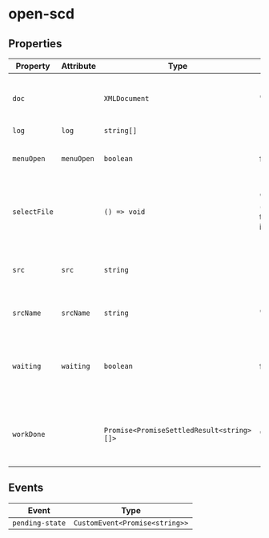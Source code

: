 # open-scd

## Properties

| Property     | Attribute  | Type                                      | Default                                          | Description                                      |
|--------------|------------|-------------------------------------------|--------------------------------------------------|--------------------------------------------------|
| `doc`        |            | `XMLDocument`                             | "emptySCD"                                       | The `XMLDocument` representation of the current file. |
| `log`        | `log`      | `string[]`                                | []                                               |                                                  |
| `menuOpen`   | `menuOpen` | `boolean`                                 | false                                            | Whether the menu drawer is currently open.       |
| `selectFile` |            | `() => void`                              | "(): void =>\n    (<HTMLElement \| null>(\n      this.shadowRoot!.querySelector('#file-input')\n    ))?.click()" | Opens the browser's "open file" dialog for selecting a file to edit. |
| `src`        | `src`      | `string`                                  |                                                  | The current file's URL. `blob:` URLs are *revoked after parsing*! |
| `srcName`    | `srcName`  | `string`                                  | ""                                               | The name of the current file.                    |
| `waiting`    | `waiting`  | `boolean`                                 | false                                            | Indicates whether the editor is currently waiting for some async work. |
| `workDone`   |            | `Promise<PromiseSettledResult<string>[]>` | "Promise.allSettled(this.work)"                  | A promise which resolves once all currently pending work is done. |

## Events

| Event           | Type                           |
|-----------------|--------------------------------|
| `pending-state` | `CustomEvent<Promise<string>>` |
